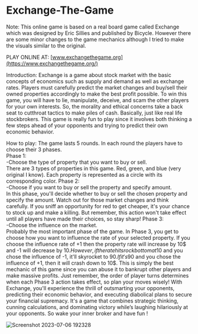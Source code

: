 # Exchange-The-Game
Note:
This online game is based on a real board game called Exchange which was designed by Eric Sillies and published by Bicycle. However there are some minor changes to the game mechanics although I tried to make the visuals similar to the original. 

PLAY ONLINE AT: [www.exchangethegame.org](https://www.exchangethegame.org/)

Introduction:
Exchange is a game about stock market with the basic concepts of economics such as supply and demand as well as exchange rates. Players must carefully predict the market changes and buy/sell their owned properties accordingly to make the best profit possible. To win this game, you will have to lie, manipulate, deceive, and scam the other players for your own interests. So, the morality and ethical concerns take a back seat to cutthroat tactics to make piles of cash. Basically, just like real life stockbrokers. This game is really fun to play since it involves both thinking a few steps ahead of your opponents and trying to predict their own economic behavior.  

How to play:
The game lasts 5 rounds. In each round the players have to choose their 3 phases.<br>
Phase 1:<br>
-Choose the type of property that you want to buy or sell.<br>
There are 3 types of properties in this game. Red, green, and blue (very original I know). Each property is represented as a circle with its corresponding color. 
Phase 2:<br>
-Choose if you want to buy or sell the property and specify amount.<br>
In this phase, you'll decide whether to buy or sell the chosen property and specify the amount. Watch out for those market changes and think carefully. If you sniff an opportunity for red to get cheaper, it's your chance to stock up and make a killing. But remember, this action won't take effect until all players have made their choices, so stay sharp!
Phase 3:<br>
-Choose the influence on the market.<br>
Probably the most important phase of the game. In Phase 3, you get to choose how you want to influence the rate of your selected property. If you choose the influence rate of +1 then the property rate will increase by 10$ and -1 will decrease by 10$. However, if the rate hits rock bottom at 10$ and you chose the influence of -1, it'll skyrocket to 90$. If it's 90$ and you chose the influence of +1, then it will crash down to 10$. This is simply the best mechanic of this game since you can abuse it to bankrupt other players and make massive profits. Just remember, the order of player turns determines when each Phase 3 action takes effect, so plan your moves wisely!
With Exchange, you'll experience the thrill of outsmarting your opponents, predicting their economic behavior, and executing diabolical plans to secure your financial supremacy. It's a game that combines strategic thinking, cunning calculations, and dominating victory while’s laughing hilariously at your opponents. So wake your inner broker and have fun !


![Screenshot 2023-07-06 192328](https://github.com/GagikManasyan/Exchange-The-Game/assets/82650469/a69303b7-b02b-4b69-bbe1-8cd29750873a)
